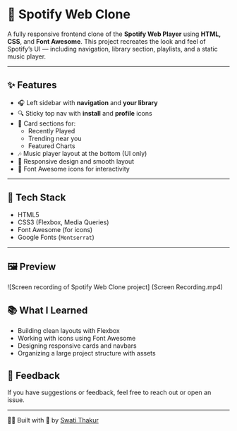 # 🎵 Spotify Web Clone

A fully responsive frontend clone of the **Spotify Web Player** using **HTML, CSS**, and **Font Awesome**. This project recreates the look and feel of Spotify’s UI — including navigation, library section, playlists, and a static music player.

---

## ✨ Features

- 🎧 Left sidebar with **navigation** and **your library**
- 🔍 Sticky top nav with **install** and **profile** icons
- 📂 Card sections for:
  - Recently Played
  - Trending near you
  - Featured Charts
- 🎶 Music player layout at the bottom (UI only)
- 🎨 Responsive design and smooth layout
- 🧩 Font Awesome icons for interactivity

---

## 🔧 Tech Stack

- HTML5
- CSS3 (Flexbox, Media Queries)
- Font Awesome (for icons)
- Google Fonts (`Montserrat`)

---

## 🖼️ Preview

![Screen recording of Spotify Web Clone project] (Screen Recording.mp4)

## 📚 What I Learned

- Building clean layouts with Flexbox
- Working with icons using Font Awesome
- Designing responsive cards and navbars
- Organizing a large project structure with assets

## 📩 Feedback

If you have suggestions or feedback, feel free to reach out or open an issue.

---

👩‍💻 Built with 💙 by [Swati Thakur](https://github.com/codebyswatii)